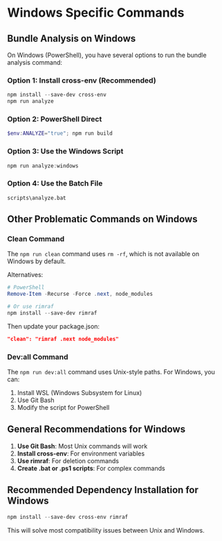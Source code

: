 # Windows Specific Commands

## Bundle Analysis on Windows

On Windows (PowerShell), you have several options to run the bundle analysis command:

### Option 1: Install cross-env (Recommended)
```powershell
npm install --save-dev cross-env
npm run analyze
```

### Option 2: PowerShell Direct
```powershell
$env:ANALYZE="true"; npm run build
```

### Option 3: Use the Windows Script
```powershell
npm run analyze:windows
```

### Option 4: Use the Batch File
```batch
scripts\analyze.bat
```

## Other Problematic Commands on Windows

### Clean Command
The `npm run clean` command uses `rm -rf`, which is not available on Windows by default.

Alternatives:
```powershell
# PowerShell
Remove-Item -Recurse -Force .next, node_modules

# Or use rimraf
npm install --save-dev rimraf
```

Then update your package.json:
```json
"clean": "rimraf .next node_modules"
```

### Dev:all Command
The `npm run dev:all` command uses Unix-style paths. For Windows, you can:

1. Install WSL (Windows Subsystem for Linux)
2. Use Git Bash
3. Modify the script for PowerShell

## General Recommendations for Windows

1. **Use Git Bash**: Most Unix commands will work
2. **Install cross-env**: For environment variables
3. **Use rimraf**: For deletion commands
4. **Create .bat or .ps1 scripts**: For complex commands

## Recommended Dependency Installation for Windows

```powershell
npm install --save-dev cross-env rimraf
```

This will solve most compatibility issues between Unix and Windows.